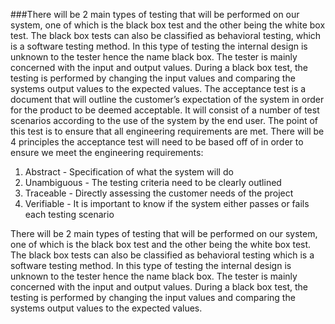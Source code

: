 ###There will be 2 main types of testing that will be performed on our system, one of which is the black box test and the other being the white box test. The black box tests can also be classified as behavioral testing, which is a software testing method. In this type of testing the internal design is unknown to the tester hence the name black box. The tester is mainly concerned with the input and output values. During a black box test, the testing is performed by changing the input values and comparing the systems output values to the expected values. 
The acceptance test is a document that will outline the customer’s expectation of the system in order for the product to be deemed acceptable. It will consist of a number of test scenarios according to the use of the system by the end user. The point of this test is to ensure that all engineering requirements are met. There will be 4 principles the acceptance test will need to be based off of in order to ensure we meet the engineering requirements:
1.	Abstract - Specification of what the system will do 
2.	Unambiguous - The testing criteria need to be clearly outlined
3.	Traceable - Directly assessing the customer needs of the project
4.	Verifiable - It is important to know if the system either passes or fails each testing scenario

There will be 2 main types of testing that will be performed on our system, one of which is the black box test and the other being the white box test. The black box tests can also be classified as behavioral testing which is a software testing method. In this type of testing the internal design is unknown to the tester hence the name black box. The tester is mainly concerned with the input and output values. During a black box test, the testing is performed by changing the input values and comparing the systems output values to the expected values. 
